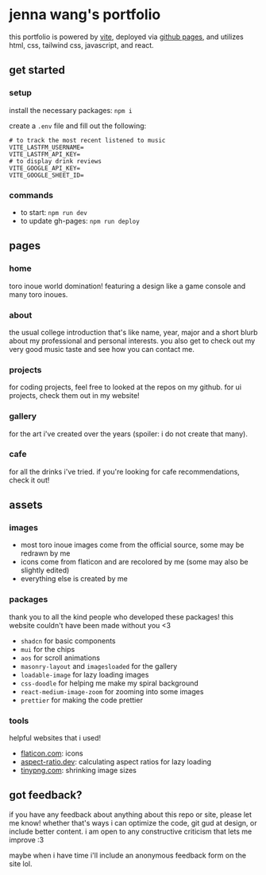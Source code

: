# jenna wang's portfolio

this portfolio is powered by [vite](https://vitejs.dev/), deployed via [github pages](https://pages.github.com/), and utilizes html, css, tailwind css, javascript, and react.

## get started

### setup

install the necessary packages: `npm i`

create a `.env` file and fill out the following:

```env
# to track the most recent listened to music
VITE_LASTFM_USERNAME=
VITE_LASTFM_API_KEY=
# to display drink reviews
VITE_GOOGLE_API_KEY=
VITE_GOOGLE_SHEET_ID=
```

### commands

- to start: `npm run dev`
- to update gh-pages: `npm run deploy`

## pages

### home

toro inoue world domination! featuring a design like a game console and many toro inoues.

### about

the usual college introduction that's like name, year, major and a short blurb about my professional and personal interests. you also get to check out my very good music taste and see how you can contact me.

### projects

for coding projects, feel free to looked at the repos on my github. for ui projects, check them out in my website!

### gallery

for the art i've created over the years (spoiler: i do not create that many).

### cafe

for all the drinks i've tried. if you're looking for cafe recommendations, check it out!

## assets

### images

- most toro inoue images come from the official source, some may be redrawn by me
- icons come from flaticon and are recolored by me (some may also be slightly edited)
- everything else is created by me

### packages

thank you to all the kind people who developed these packages! this website couldn't have been made without you <3

- `shadcn` for basic components
- `mui` for the chips
- `aos` for scroll animations
- `masonry-layout` and `imagesloaded` for the gallery
- `loadable-image` for lazy loading images
- `css-doodle` for helping me make my spiral background
- `react-medium-image-zoom` for zooming into some images
- `prettier` for making the code prettier

### tools

helpful websites that i used!

- [flaticon.com](https://www.flaticon.com/): icons
- [aspect-ratio.dev](https://aspect-ratio.dev/): calculating aspect ratios for lazy loading
- [tinypng.com](https://tinypng.com/): shrinking image sizes

## got feedback?

if you have any feedback about anything about this repo or site, please let me know! whether that's ways i can optimize the code, git gud at design, or include better content. i am open to any constructive criticism that lets me improve :3

maybe when i have time i'll include an anonymous feedback form on the site lol.
